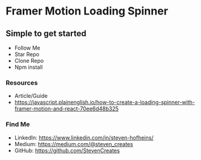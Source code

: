 # Framer Motion Loading Spinner

## Simple to get started
- Follow Me
- Star Repo
- Clone Repo
- Npm install

### Resources

- Article/Guide
- https://javascript.plainenglish.io/how-to-create-a-loading-spinner-with-framer-motion-and-react-70ee6d48b325



### Find Me
- LinkedIn: https://www.linkedin.com/in/steven-hofheins/
- Medium: https://medium.com/@steven_creates
- GitHub: https://github.com/StevenCreates
